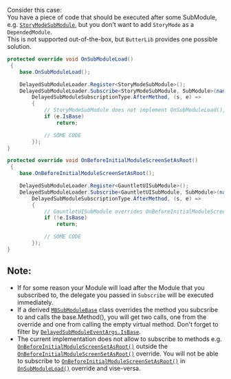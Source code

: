 Consider this case:  
You have a piece of code that should be executed after some SubModule, e.g. [``StoryModeSubModule``](xref:StoryMode.StoryModeSubModule), but you don't want to add ``StoryMode`` as a ``DependedModule``.  
This is not supported out-of-the-box, but ``ButterLib`` provides one possible solution.  
```csharp
protected override void OnSubModuleLoad()
 {
    base.OnSubModuleLoad();

    DelayedSubModuleLoader.Register<StoryModeSubModule>();
    DelayedSubModuleLoader.Subscribe<StoryModeSubModule, SubModule>(nameof(OnSubModuleLoad),
        DelayedSubModuleSubscriptionType.AfterMethod, (s, e) =>
        {
            // StoryModeSubModule does not implement OnSubModuleLoad(), so we can only catch the base virtual method call.
            if (e.IsBase)
                return;

            // SOME CODE
        });
}
```
  
```csharp
protected override void OnBeforeInitialModuleScreenSetAsRoot()
 {
    base.OnBeforeInitialModuleScreenSetAsRoot();

    DelayedSubModuleLoader.Register<GauntletUISubModule>();
    DelayedSubModuleLoader.Subscribe<GauntletUISubModule, SubModule>(nameof(OnBeforeInitialModuleScreenSetAsRoot),
        DelayedSubModuleSubscriptionType.AfterMethod, (s, e) =>
        {
            // GauntletUISubModule overrides OnBeforeInitialModuleScreenSetAsRoot, so we can catch the override method call.
            if (!e.IsBase)
                return;

            // SOME CODE
        });
}
```

## Note:
* If for some reason your Module will load after the Module that you subscribed to, the delegate you passed in ``Subscribe`` will be executed immediately.
* If a derived [``MBSubModuleBase``](xref:TaleWorlds.MountAndBlade.MBSubModuleBase) class overrides the method you subcsribe to and calls the base.Method(), you will get two calls, one from the override and one from calling the empty virtual method. Don't forget to filter by [``DelayedSubModuleEventArgs.IsBase``](xref:Bannerlord.ButterLib.DelayedSubModule.DelayedSubModuleEventArgs.html#collapsible-Bannerlord_ButterLib_DelayedSubModule_DelayedSubModuleEventArgs_IsBase).
* The current implementation does not allow to subscribe to methods e.g. [``OnBeforeInitialModuleScreenSetAsRoot()``](xref:TaleWorlds.MountAndBlade.MBSubModuleBase.html#collapsible-TaleWorlds_MountAndBlade_MBSubModuleBase_OnBeforeInitialModuleScreenSetAsRoot) outside the [``OnBeforeInitialModuleScreenSetAsRoot()``](xref:TaleWorlds.MountAndBlade.MBSubModuleBase.html#collapsible-TaleWorlds_MountAndBlade_MBSubModuleBase_OnBeforeInitialModuleScreenSetAsRoot) override. You will not be able to subscribe to [``OnBeforeInitialModuleScreenSetAsRoot()``](xref:TaleWorlds.MountAndBlade.MBSubModuleBase.html#collapsible-TaleWorlds_MountAndBlade_MBSubModuleBase_OnBeforeInitialModuleScreenSetAsRoot) in [``OnSubModuleLoad()``](xref:TaleWorlds.MountAndBlade.MBSubModuleBase.html#collapsible-TaleWorlds_MountAndBlade_MBSubModuleBase_OnSubModuleLoad) override and vise-versa.